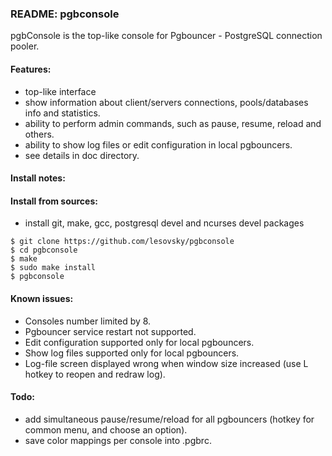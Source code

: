 ### README: pgbconsole
pgbConsole is the top-like console for Pgbouncer - PostgreSQL connection pooler.

#### Features:
- top-like interface
- show information about client/servers connections, pools/databases info and statistics.
- ability to perform admin commands, such as pause, resume, reload and others.
- ability to show log files or edit configuration in local pgbouncers.
- see details in doc directory.

#### Install notes:

#### Install from sources:
- install git, make, gcc, postgresql devel and ncurses devel packages

```
$ git clone https://github.com/lesovsky/pgbconsole
$ cd pgbconsole
$ make
$ sudo make install
$ pgbconsole
```
#### Known issues:
- Consoles number limited by 8.
- Pgbouncer service restart not supported.
- Edit configuration supported only for local pgbouncers.
- Show log files supported only for local pgbouncers.
- Log-file screen displayed wrong when window size increased (use L hotkey to reopen and redraw log).

#### Todo:
- add simultaneous pause/resume/reload for all pgbouncers (hotkey for common menu, and choose an option).
- save color mappings per console into .pgbrc.
